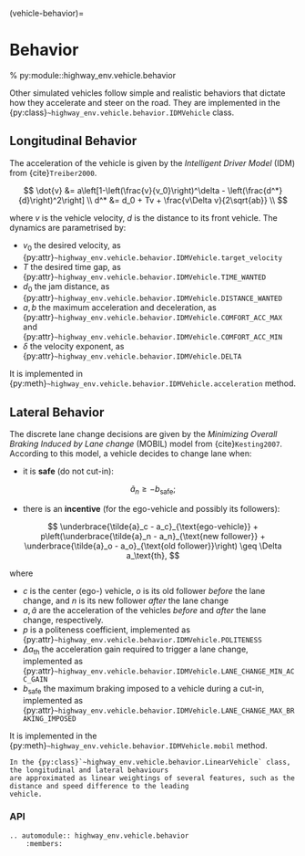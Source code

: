 (vehicle-behavior)=

# Behavior

% py:module::highway_env.vehicle.behavior

Other simulated vehicles follow simple and realistic behaviors that dictate how they accelerate and
steer on the road. They are implemented in the {py:class}`~highway_env.vehicle.behavior.IDMVehicle` class.

## Longitudinal Behavior

The acceleration of the vehicle is given by the *Intelligent Driver Model* (IDM) from {cite}`Treiber2000`.

$$
\dot{v} &= a\left[1-\left(\frac{v}{v_0}\right)^\delta - \left(\frac{d^*}{d}\right)^2\right] \\ d^* &= d_0 + Tv + \frac{v\Delta v}{2\sqrt{ab}} \\
$$

where $v$ is the vehicle velocity, $d$ is the distance to its front vehicle.
The dynamics are parametrised by:

- $v_0$ the desired velocity, as {py:attr}`~highway_env.vehicle.behavior.IDMVehicle.target_velocity`
- $T$ the desired time gap, as {py:attr}`~highway_env.vehicle.behavior.IDMVehicle.TIME_WANTED`
- $d_0$ the jam distance, as {py:attr}`~highway_env.vehicle.behavior.IDMVehicle.DISTANCE_WANTED`
- $a,\,b$ the maximum acceleration and deceleration, as {py:attr}`~highway_env.vehicle.behavior.IDMVehicle.COMFORT_ACC_MAX` and {py:attr}`~highway_env.vehicle.behavior.IDMVehicle.COMFORT_ACC_MIN`
- $\delta$ the velocity exponent, as {py:attr}`~highway_env.vehicle.behavior.IDMVehicle.DELTA`

It is implemented in {py:meth}`~highway_env.vehicle.behavior.IDMVehicle.acceleration` method.

## Lateral Behavior

The discrete lane change decisions are given by the *Minimizing Overall Braking Induced by Lane change* (MOBIL) model from {cite}`Kesting2007`.
According to this model, a vehicle decides to change lane when:

- it is **safe** (do not cut-in):

$$
\tilde{a}_n \geq - b_\text{safe};
$$

- there is an **incentive** (for the ego-vehicle and possibly its followers):

$$
\underbrace{\tilde{a}_c - a_c}_{\text{ego-vehicle}} + p\left(\underbrace{\tilde{a}_n - a_n}_{\text{new follower}} + \underbrace{\tilde{a}_o - a_o}_{\text{old follower}}\right) \geq \Delta a_\text{th},
$$

where

- $c$ is the center (ego-) vehicle, $o$ is its old follower *before* the lane change, and $n$ is its new follower *after* the lane change
- $a, \tilde{a}$ are the acceleration of the vehicles *before* and *after* the lane change, respectively.
- $p$ is a politeness coefficient, implemented as {py:attr}`~highway_env.vehicle.behavior.IDMVehicle.POLITENESS`
- $\Delta a_\text{th}$ the acceleration gain required to trigger a lane change, implemented as {py:attr}`~highway_env.vehicle.behavior.IDMVehicle.LANE_CHANGE_MIN_ACC_GAIN`
- $b_\text{safe}$ the maximum braking imposed to a vehicle during a cut-in, implemented as {py:attr}`~highway_env.vehicle.behavior.IDMVehicle.LANE_CHANGE_MAX_BRAKING_IMPOSED`

It is implemented in the {py:meth}`~highway_env.vehicle.behavior.IDMVehicle.mobil` method.

```{note}
In the {py:class}`~highway_env.vehicle.behavior.LinearVehicle` class, the longitudinal and lateral behaviours
are approximated as linear weightings of several features, such as the distance and speed difference to the leading
vehicle.
```

### API

```{eval-rst}
.. automodule:: highway_env.vehicle.behavior
    :members:
```
